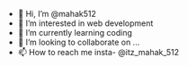 - 👋 Hi, I’m @mahak512
- 👀 I’m interested in web development
- 🌱 I’m currently learning coding 
- 💞️ I’m looking to collaborate on ...
- 📫 How to reach me insta- @itz_mahak_512

<!---
mahak512/mahak512 is a ✨ special ✨ repository because its `README.md` (this file) appears on your GitHub profile.
You can click the Preview link to take a look at your changes.
--->
